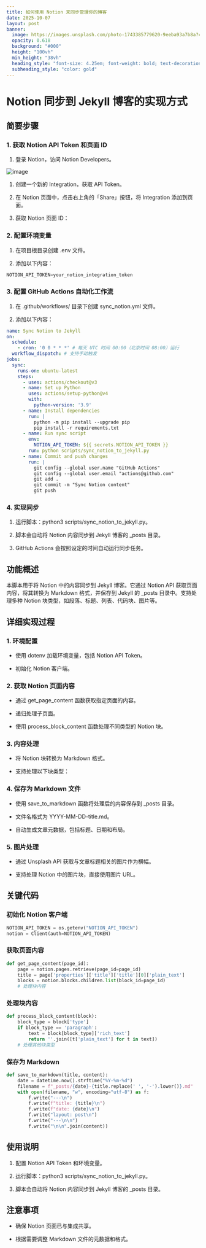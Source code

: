 ```yaml
---
title: 如何使用 Notion 来同步管理你的博客
date: 2025-10-07
layout: post
banner:
  image: https://images.unsplash.com/photo-1743385779620-9eeba93a7b8a?crop=entropy&cs=tinysrgb&fit=max&fm=jpg&ixid=M3w2OTIwMzJ8MHwxfHJhbmRvbXx8fHx8fHx8fDE3NTk4NDY5MDl8&ixlib=rb-4.1.0&q=80&w=1080
  opacity: 0.618
  background: "#000"
  height: "100vh"
  min_height: "38vh"
  heading_style: "font-size: 4.25em; font-weight: bold; text-decoration: underline"
  subheading_style: "color: gold"
---
```


# Notion 同步到 Jekyll 博客的实现方式

## 简要步骤

### 1. 获取 Notion API Token 和页面 ID

1. 登录 Notion，访问 Notion Developers。

![image](https://prod-files-secure.s3.us-west-2.amazonaws.com/a7a0cc5a-89b9-4cda-8686-1fba0ca52f40/d19c1afe-dea5-4312-9333-786b0ba83054/image.png?X-Amz-Algorithm=AWS4-HMAC-SHA256&X-Amz-Content-Sha256=UNSIGNED-PAYLOAD&X-Amz-Credential=ASIAZI2LB466QFCFUJAB%2F20251007%2Fus-west-2%2Fs3%2Faws4_request&X-Amz-Date=20251007T142148Z&X-Amz-Expires=3600&X-Amz-Security-Token=IQoJb3JpZ2luX2VjEA4aCXVzLXdlc3QtMiJIMEYCIQDpUkmm%2BuMTj3TwJozJUQMsmOUEIhAGyNA%2FricufiBFWwIhAMPvuCWgmHFbvEGyInRC8aQbrANnpds0HHHtNrd8Fd2LKogECKf%2F%2F%2F%2F%2F%2F%2F%2F%2F%2FwEQABoMNjM3NDIzMTgzODA1IgxpYcl0gL1taBiEnCQq3AMUJ%2BeM32VtxMUyq0WGaeSZsUDK4IGhfu%2FujKngF6t48W%2FnzU9TenNe%2F9xavlg5b6i%2Bm%2F8bYkQg%2FLWOAn7o6eu3qGA%2FK73rejgH6364hTl5ZQluLIe%2F4TpvfZKnAV2PKljAI8RZdZY4kq0R7cHzC%2F656GMb0BgkCRHZRDDKJTKp%2BUBX2fW9hz8dONextOaTUK90iRXRemZIqZsBTUoN6ZrtaXZC9Nlz9iy9SaP3sEt5c7hG7kXGTFlnp1AZFv0CbfGiULBHX3xCkld3bDqSPSzvqdQIVQAztdShThqW0A15anmhR8zgTkt5UFaSoV2rXw%2FrUJiYc9Kn6uyU4UtyBpIXPio4%2F47x6gnJuRDaD%2FoHL6JlP%2FuNfGbEpUmZS6ey%2BRFSOVcMqLl8TKpNS8qV%2F3U3yKNEjzKHk5rKwK7wg%2FDk3k3RtUhqvLdEnyqHrfWmv9LzK9p0jhNznKP53XZVNrs7xUCOj0NN8WpGtNMAleol36Oyul5jLRELu1AQW5LFRC%2FZcuXwu%2B73wXVGKyzQ3VoLpQYdjY3c7Xb3I0sN8eOsILBlIXrXQbB9%2B%2Fz8rXAYoB2m6ZnhH7rbIKhr3XhshG1IhIlMqPj%2FGu8jwKZrbl1HXxf%2BjN0wFGcENlK%2BNTCRr5THBjqkATst43OEixX2iAr%2FbxGv5l4%2Ba9%2F%2B1pg%2BSben6YhKNVIPwkArkZzhilMZcDS61oYRDofHZT%2BrRI4hs716fR75Stcgl5y73D7tYA%2FQLviVZ5AY3VYpsWGBH5MvhNij%2FfU6GkILTRnt0usfC8E80wFjCvP7ebF7lqkYISjTYXzxdLr%2FgucaPbNTnfqQQEJ3eSQGnSGlRfpoggd%2B6ygnT%2B366%2B8pkcsG&X-Amz-Signature=dce39e5e674437b3279d860189eb4e703fe753a1d0067959539d33a807cb5b89&X-Amz-SignedHeaders=host&x-amz-checksum-mode=ENABLED&x-id=GetObject)

1. 创建一个新的 Integration，获取 API Token。

1. 在 Notion 页面中，点击右上角的「Share」按钮，将 Integration 添加到页面。

1. 获取 Notion 页面 ID：


### 2. 配置环境变量

1. 在项目根目录创建 .env 文件。

1. 添加以下内容：

```javascript
NOTION_API_TOKEN=your_notion_integration_token
```

### 3. 配置 GitHub Actions 自动化工作流

1. 在 .github/workflows/ 目录下创建 sync_notion.yml 文件。

1. 添加以下内容：

```yaml
name: Sync Notion to Jekyll
on:
  schedule:
    - cron: '0 0 * * *' # 每天 UTC 时间 00:00（北京时间 08:00）运行
  workflow_dispatch: # 支持手动触发
jobs:
  sync:
    runs-on: ubuntu-latest
    steps:
      - uses: actions/checkout@v3
      - name: Set up Python
        uses: actions/setup-python@v4
        with:
          python-version: '3.9'
      - name: Install dependencies
        run: |
          python -m pip install --upgrade pip
          pip install -r requirements.txt
      - name: Run sync script
        env:
          NOTION_API_TOKEN: ${{ secrets.NOTION_API_TOKEN }}
        run: python scripts/sync_notion_to_jekyll.py
      - name: Commit and push changes
        run: |
          git config --global user.name "GitHub Actions"
          git config --global user.email "actions@github.com"
          git add .
          git commit -m "Sync Notion content"
          git push
```

### 4. 实现同步

1. 运行脚本：python3 scripts/sync_notion_to_jekyll.py。

1. 脚本会自动将 Notion 内容同步到 Jekyll 博客的 _posts 目录。

1. GitHub Actions 会按照设定的时间自动运行同步任务。

## 功能概述

本脚本用于将 Notion 中的内容同步到 Jekyll 博客。它通过 Notion API 获取页面内容，将其转换为 Markdown 格式，并保存到 Jekyll 的 _posts 目录中。支持处理多种 Notion 块类型，如段落、标题、列表、代码块、图片等。

## 详细实现过程

### 1. 环境配置

- 使用 dotenv 加载环境变量，包括 Notion API Token。

- 初始化 Notion 客户端。

### 2. 获取 Notion 页面内容

- 通过 get_page_content 函数获取指定页面的内容。

- 递归处理子页面。

- 使用 process_block_content 函数处理不同类型的 Notion 块。

### 3. 内容处理

- 将 Notion 块转换为 Markdown 格式。

- 支持处理以下块类型：


### 4. 保存为 Markdown 文件

- 使用 save_to_markdown 函数将处理后的内容保存到 _posts 目录。

- 文件名格式为 YYYY-MM-DD-title.md。

- 自动生成文章元数据，包括标题、日期和布局。

### 5. 图片处理

- 通过 Unsplash API 获取与文章标题相关的图片作为横幅。

- 支持处理 Notion 中的图片块，直接使用图片 URL。

## 关键代码

### 初始化 Notion 客户端

```python
NOTION_API_TOKEN = os.getenv("NOTION_API_TOKEN")
notion = Client(auth=NOTION_API_TOKEN)
```

### 获取页面内容

```python
def get_page_content(page_id):
    page = notion.pages.retrieve(page_id=page_id)
    title = page['properties']['title']['title'][0]['plain_text']
    blocks = notion.blocks.children.list(block_id=page_id)
    # 处理块内容
```

### 处理块内容

```python
def process_block_content(block):
    block_type = block['type']
    if block_type == 'paragraph':
        text = block[block_type]['rich_text']
        return ''.join([t['plain_text'] for t in text])
    # 处理其他块类型
```

### 保存为 Markdown

```python
def save_to_markdown(title, content):
    date = datetime.now().strftime("%Y-%m-%d")
    filename = f"_posts/{date}-{title.replace(' ', '-').lower()}.md"
    with open(filename, "w", encoding="utf-8") as f:
        f.write("---\n")
        f.write(f"title: {title}\n")
        f.write(f"date: {date}\n")
        f.write("layout: post\n")
        f.write("---\n\n")
        f.write("\n\n".join(content))
```

## 使用说明

1. 配置 Notion API Token 和环境变量。

1. 运行脚本：python3 scripts/sync_notion_to_jekyll.py。

1. 脚本会自动将 Notion 内容同步到 Jekyll 博客的 _posts 目录。

## 注意事项

- 确保 Notion 页面已与集成共享。

- 根据需要调整 Markdown 文件的元数据和格式。